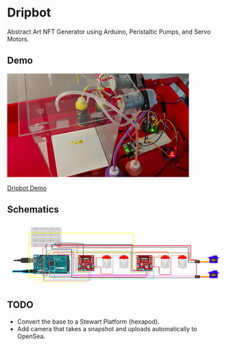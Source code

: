 # Dripbot
Abstract Art NFT Generator using Arduino, Peristaltic Pumps, and Servo Motors.

## Demo
[![Dripbot Demo](https://github.com/ivanbueno/dripbot/blob/main/diagram/demo.png?raw=true "Dripbot Demo")](https://monthly.com/p/2QXjRc)

[Dripbot Demo](https://monthly.com/p/2QXjRc)

## Schematics
![Dripbot Schematics](https://github.com/ivanbueno/dripbot/blob/main/diagram/diagram.png?raw=true "Dripbot Schematics")

## TODO

* Convert the base to a Stewart Platform (hexapod).
* Add camera that takes a snapshot and uploads automatically to OpenSea.
